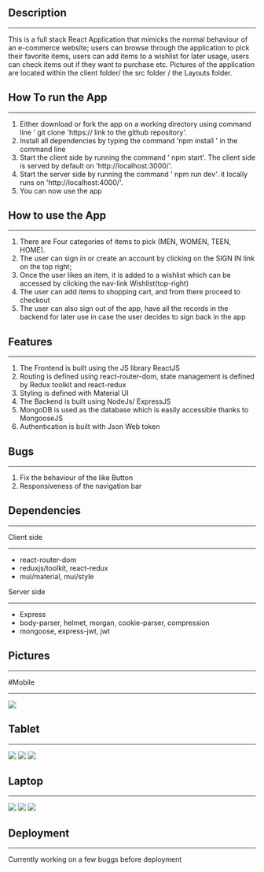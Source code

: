 ## Description
_______________

This is a full stack React Application that mimicks the normal behaviour of an e-commerce website; users can browse through the application to pick their favorite
items, users can add items to a wishlist for later usage, users can check items out if they want to purchase etc.
Pictures of the application are located within the client folder/ the src folder / the Layouts folder.

## How To run the App
_____________________

1. Either download or fork the app on a working directory using command line ' git clone 'https:// link to the github repository'.
2. Install all dependencies by typing the command 'npm install ' in the command line
3. Start the client side by running the command ' npm start'. The client side is served by default on 'http://localhost:3000/'.
4. Start the server side by running the command ' npm run dev'. it locally runs on 'http://localhost:4000/'.
5. You can now use the app

## How to use the App
_______________________

1. There are Four categories of items to pick (MEN, WOMEN, TEEN, HOME).
2. The user can sign in or create an account by clicking on the SIGN IN link on the top right;
3. Once the user likes an item, it is added to a wishlist which can be accessed by clicking the nav-link Wishlist(top-right) 
4. The user can add items to shopping cart, and from there proceed to checkout
5. The user can also sign out of the app, have all the records in the backend for later use in case the user decides to sign back in the app

## Features
____________

1. The Frontend is built using the JS library ReactJS
2. Routing is defined using react-router-dom, state management is defined by Redux toolkit and react-redux
3. Styling is defined with Material UI
4. The Backend is built using NodeJs/ ExpressJS
5. MongoDB is used as the database which is easily accessible thanks to MongooseJS
6. Authentication is built with Json Web token

## Bugs
_________
1. Fix the behaviour of the like Button
2. Responsiveness of the navigation bar

## Dependencies
_______________
Client side
____________
- react-router-dom
- reduxjs/toolkit, react-redux
- mui/material, mui/style

Server side
____________
- Express
- body-parser, helmet, morgan, cookie-parser, compression
- mongoose, express-jwt, jwt

## Pictures
_____________
#Mobile
________

![](Screen%20Shot%20EC%5Fmobile.png)

## Tablet
__________
![](Screen%20Shot%20EC%5Ftablet.png)
![](Screen%20Shot%20EC%5Ftablet2.png)
![](Screen%20Shot%20EC%5Ftablet3.png)

## Laptop
__________
![](Screen%20Shot%20EC%5Flaptop1.png)
![](Screen%20Shot%20EC%5Flaptop2.png)
![](Screen%20Shot%20EC%5Flaptop3.png)

## Deployment
______________

Currently working on a few buggs before deployment

